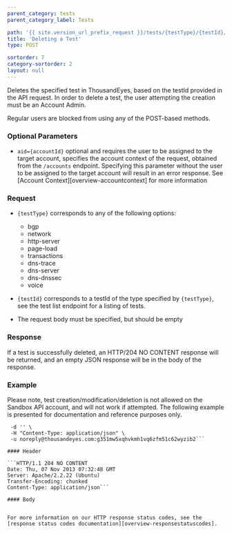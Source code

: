```yaml
---
parent_category: tests
parent_category_label: Tests

path: '{{ site.version_url_prefix_request }}/tests/{testType}/{testId}/delete'
title: 'Deleting a Test'
type: POST

sortorder: 7
category-sortorder: 2
layout: null
---
```


Deletes the specified test in ThousandEyes, based on the testId provided in the API request.   In order to delete a test, the user attempting the creation must be an Account Admin.

Regular users are blocked from using any of the POST-based methods.

### Optional Parameters

* `aid={accountId}` optional and requires the user to be assigned to the target account, specifies the account context of the request, obtained from the `/accounts` endpoint.  Specifying this parameter without the user to be assigned to the target account will result in an error response. See [Account Context][overview-accountcontext] for more information

### Request

* `{testType}` corresponds to any of the following options:
  * bgp
  * network
  * http-server
  * page-load
  * transactions
  * dns-trace
  * dns-server
  * dns-dnssec
  * voice
* `{testId}` corresponds to a testId of the type specified by `{testType}`, see the test list endpoint for a listing of tests.

* The request body must be specified, but should be empty

### Response

If a test is successfully deleted, an HTTP/204 NO CONTENT response will be returned, and an empty JSON response will be in the body of the response.


### Example

Please note, test creation/modification/deletion is not allowed on the Sandbox API account, and will not work if attempted.  The following example is presented for documentation and reference purposes only.

```$curl -i https://api.thousandeyes.com{{ site.version_url_prefix_request }}/tests/network/811/delete.json \
 -d '' \
 -H "Content-Type: application/json" \
 -u noreply@thousandeyes.com:g351mw5xqhvkmh1vq6zfm51c62wyzib2```

#### Header

```HTTP/1.1 204 NO CONTENT
Date: Thu, 07 Nov 2013 07:32:48 GMT
Server: Apache/2.2.22 (Ubuntu)
Transfer-Encoding: chunked
Content-Type: application/json```

#### Body

```
```

For more information on our HTTP response status codes, see the [response status codes documentation][overview-responsestatuscodes].

